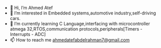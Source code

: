 - 👋 Hi, I’m Ahmed Atef
- 👀 I’m interested in Embedded systems,automotive industry,self-driving cars.
- 🌱 I’m currently learning C Language,interfacing with microcontroller atmega 32,RTOS,communication protocols,peripherals[Timers - Interrupts - ADC]
- 📫 How to reach me ahmedatefabdelrahman7@gmail.com



